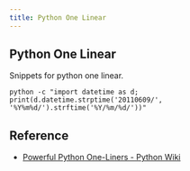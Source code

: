 ```yaml
---
title: Python One Linear
---
```


## Python One Linear
Snippets for python one linear.

```
python -c "import datetime as d; print(d.datetime.strptime('20110609/', '%Y%m%d/').strftime('%Y/%m/%d/'))"
```

## Reference
* [Powerful Python One-Liners - Python Wiki](https://wiki.python.org/moin/Powerful%20Python%20One-Liners)
